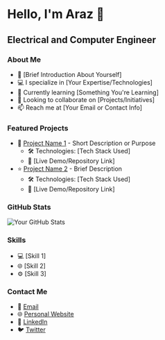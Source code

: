 # Hello, I'm Araz 👋
## Electrical and Computer Engineer
<!-- Banner/GIF: Embed an eye-catching banner or GIF here -->
### About Me

- 🌟 [Brief Introduction About Yourself]
- 💻 I specialize in [Your Expertise/Technologies]
- 🌱 Currently learning [Something You're Learning]
- 👯 Looking to collaborate on [Projects/Initiatives]
- 📫 Reach me at [Your Email or Contact Info]

### Featured Projects

- 🚀 [Project Name 1](Link) - Short Description or Purpose
  - 🛠️ Technologies: [Tech Stack Used]
  - 🔗 [Live Demo/Repository Link]
- ⭐ [Project Name 2](Link) - Brief Description
  - 🛠️ Technologies: [Tech Stack Used]
  - 🔗 [Live Demo/Repository Link]

### GitHub Stats

![Your GitHub Stats](https://github-readme-stats.vercel.app/api?username=yourusername&show_icons=true)

### Skills

- 💻 [Skill 1]
- 🌐 [Skill 2]
- ⚙️ [Skill 3]

### Contact Me

- 📧 [Email](mailto:youremail@example.com)
- 🌐 [Personal Website](YourWebsiteURL)
- 💼 [LinkedIn](YourLinkedInProfile)
- 🐦 [Twitter](YourTwitterProfile)
